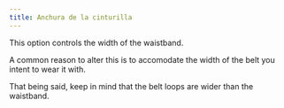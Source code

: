 ```yaml
---
title: Anchura de la cinturilla
---
```


This option controls the width of the waistband.

A common reason to alter this is to accomodate the width of the belt you intent to wear it with.

That being said, keep in mind that the belt loops are wider than the waistband.

